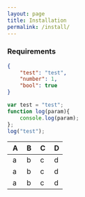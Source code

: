 ```yaml
---
layout: page
title: Installation
permalink: /install/
---
```


### Requirements

```json
{
    "test": "test",
    "number": 1,
    "bool": true
}
```

```javascript
var test = "test";
function log(param){
    console.log(param);
};
log("test");
```


| A | B | C | D |
|---|---|---|---|
| a | b | c | d |
| a | b | c | d |
| a | b | c | d |
